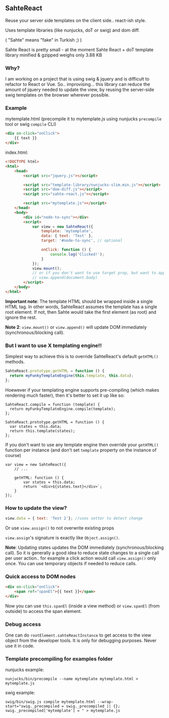 ## SahteReact

Reuse your server side templates on the client side.. react-ish style.

Uses template libraries (like nunjucks, doT or swig) and dom diff.

( "Sahte" means "fake" in Turkish ;) )

Sahte React is pretty small - at the moment Sahte React + doT template library minified & gzipped weighs only 3.88 KB

### Why?

I am working on a project that is using swig & jquery and is difficult to refactor to React or Vue.
So.. improvising... this library can reduce the amount of jquery needed to update the view, by
reusing the server-side swig templates on the browser wherever possible.

### Example

mytemplate.html (precompile it to mytemplate.js using nunjucks  `precompile` tool or swig `compile` CLI)
```html
<div on-click="onClick">
    {{ text }}
</div>
```

index.html:
```html
<!DOCTYPE html>
<html>
    <head>
        <script src="jquery.js"></script>

        <script src="template-library/nunjucks-slim.min.js"></script>
        <script src="dom-diff.js"></script>
        <script src="sahte-react.js"></script>

        <script src="mytemplate.js"></script>
    </head>
    <body>
        <div id="node-to-sync"></div>
        <script>
            var view = new SahteReact({
                template: 'mytemplate',
                data: { text: 'Test' },
                target: '#node-to-sync', // optional

                onClick: function () {
                    console.log('Clicked!');
                }
            });
            view.mount();
            // or if you don't want to use target prop, but want to append to document body:
            // view.append(document.body)
        </script>
    </body>
</html>
```

**Important note**: The template HTML should be wrapped inside a single HTML tag. In other words, SahteReact assumes the template has a single root element. If not, then Sahte would take the first element (as root) and ignore the rest.

**Note 2**: `view.mount()` or `view.append()` will update DOM immediately (synchronous/blocking call).

### But I want to use X templating engine!!

Simplest way to achieve this is to override SahteReact's default `getHTML()` methods.

```js
SahteReact.prototype.getHTML = function () {
  return myFunkyTemplateEngine(this.template, this.data);
};
```

Hoewever if your templating engine supports pre-compiling (which makes rendering much faster), then it's better to set it up like so:
```
SahteReact.compile = function (template) {
  return myFunkyTemplateEngine.compile(template);
};

SahteReact.prototype.getHTML = function () {
  var states = this.data;
  return this.template(states);
};
```

If you don't want to use any template engine then override your `getHTML()` function per instance
(and don't set `template` property on the instance of course)
```
var view = new SahteReact({
    // ...
    
    getHTML: function () {
        var states = this.data;
        return `<div>${states.text}</div>`;
    }
});
```

### How to update the view?

```js
view.data = { text: 'Test 2'}; //uses setter to detect change
```
Or use `view.assign()` to not overwrite existing props

`view.assign`'s signature is exactly like `Object.assign()`.

**Note**: Updating states updates the DOM immediately (synchronous/blocking call). So it is generally a good idea to reduce state changes to a single call per user action.. for example a click action would call `view.assign()` only once. You can use temporary objects if needed to reduce calls.

### Quick access to DOM nodes

```html
<div on-click="onClick">
    <span ref="spanEl">{{ text }}</span>
</div>
```

Now you can use `this.spanEl` (inside a view method) or `view.spanEl` (from outside) to access the span element.

### Debug access

One can do `rootElement.sahteReactInstance` to get access to the view object from the developer tools. It is only for
debugging purposes. Never use it in code.

### Template precompiling for examples folder

nunjucks example:
```
nunjucks/bin/precompile --name mytemplate mytemplate.html > mytemplate.js
```

swig example:
```
swig/bin/swig.js compile mytemplate.html --wrap-start="swig._precompiled = swig._precompiled || {};
swig._precompiled['mytemplate'] = " > mytemplate.js
```
